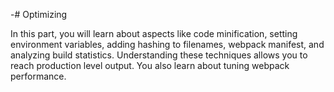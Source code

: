 -# Optimizing

In this part, you will learn about aspects like code minification, setting environment variables, adding hashing to filenames, webpack manifest, and analyzing build statistics. Understanding these techniques allows you to reach production level output. You also learn about tuning webpack performance.
